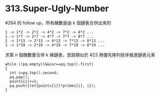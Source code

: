 # 313.Super-Ugly-Number

#264 的 follow up，所有醜數是由 k 個鏈表合併出來的

```
1 -> 1*2 -> 2*2 -> 4*2 -> 7*2 -> 8*2 ...
1 -> 1*7 -> 2*7 -> 4*7 -> 7*7 -> 8*7 ...
1 -> 1*13 -> 2*13 -> 4*13 -> 7*13 -> 8*13 ...
1 -> 1*19 -> 2*19 -> 4*19 -> 7*19 -> 8*19 ...
```

求第 n 個醜數要合併 k 條鏈表，思路類似於 #23 用優先隊列依序推進鏈表元素

```
while (!pq.empty()&&cur==pq.top().first)
{
  int i=pq.top().second;
  pq.pop();
  points[i]+=1;
  pq.push({ret[points[i]]*primes[i], i});
}
```
